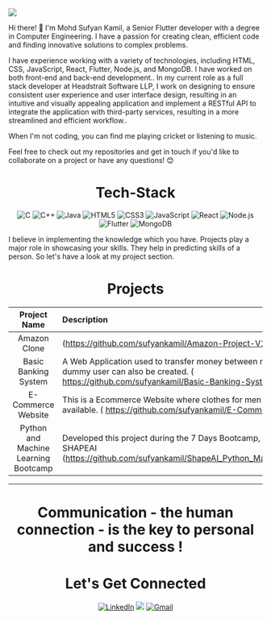 <img src="Web,jpg![Web](https://user-images.githubusercontent.com/66327177/126214087-32ca39e2-658f-4e19-9f1c-8c6c4907b616.jpg)">

Hi there! 👋
I'm Mohd Sufyan Kamil, a Senior Flutter developer with a degree in Computer Engineering. I have a passion for creating clean, efficient code and finding innovative solutions to complex problems.

I have experience working with a variety of technologies, including HTML, CSS, JavaScript, React, Flutter, Node.js, and MongoDB. I have worked on both front-end and back-end development.. In my current role as a full stack developer at Headstrait Software LLP, I work on designing to ensure consistent user experience and user interface design, resulting in an intuitive and visually appealing application and implement a RESTful API to integrate the application with third-party services, resulting in a more streamlined and efficient workflow..

When I'm not coding, you can find me playing cricket or listening to music.

Feel free to check out my repositories and get in touch if you'd like to collaborate on a project or have any questions! 😊

<h1 align="center">Tech-Stack</h1>

 <p align="center">
        <img
          alt="C"
          src="https://img.shields.io/badge/c-%2300599C.svg?&style=for-the-badge&logo=c&logoColor=white"
        />
        <img
          alt="C++"
          src="https://img.shields.io/badge/c++-%2300599C.svg?&style=for-the-badge&logo=c%2B%2B&ogoColor=white"
        />
        <img
          alt="Java"
          src="https://img.shields.io/badge/java-%23ED8B00.svg?&style=for-the-badge&logo=java&logoColor=white"
        />
        <img
          alt="HTML5"
          src="https://img.shields.io/badge/html5-%23E34F26.svg?&style=for-the-badge&logo=html5&logoColor=white"
        />
        <img
          alt="CSS3"
          src="https://img.shields.io/badge/css3-%231572B6.svg?&style=for-the-badge&logo=css3&logoColor=white"
        />
        <img
          alt="JavaScript"
          src="https://img.shields.io/badge/javascript-%23323330.svg?&style=for-the-badge&logo=javascript&logoColor=%23F7DF1E"
        />
        <img
          alt="React"
          src="https://img.shields.io/badge/react-%2320232a.svg?&style=for-the-badge&logo=react&logoColor=%2361DAFB"
        />
        <img
          alt="Node.js"
          src="https://img.shields.io/badge/node.js-%2343853D.svg?&style=for-the-badge&logo=node.js&logoColor=white"
        />
        <img
          alt="Flutter"
          src="https://img.shields.io/badge/flutter-%2302569B.svg?&style=for-the-badge&logo=flutter&logoColor=white"
        />
        <img
          alt="MongoDB"
          src="https://img.shields.io/badge/mongodb-%234ea94b.svg?&style=for-the-badge&logo=mongodb&logoColor=white"
        />
</p>

I believe in implementing the knowledge which you have. Projects play a major role in showcasing your skills. They help in predicting skills of a person. So let's have a look at my project section.

<h1 align="center">Projects</h1>




| Project Name      | Description | 
| :---:        |    :----   |  
| Amazon Clone | (https://github.com/sufyankamil/Amazon-Project-V1) | 
| Basic Banking System | A Web Application used to transfer money between multiple users. A dummy user can also be created. ( https://github.com/sufyankamil/Basic-Banking-System ) | 
| E-Commerce Website | This is a Ecommerce Website where clothes for men and women are available. ( https://github.com/sufyankamil/E-Commerce-Website ) |
| Python and Machine Learning Bootcamp | Developed this project during the 7 Days Bootcamp, conducted by SHAPEAI (https://github.com/sufyankamil/ShapeAI_Python_Machine_Learning) |

<hr>
<h1 align="center">Communication - the human connection - is the key to personal and success !</h1>

<h1 align="center">Let's Get Connected</h1>


<div align="center">

<a  href="https://www.linkedin.com/in/sufyan-k-77a974110" target="_blank"><img alt="LinkedIn" src="https://img.shields.io/badge/linkedin%20-%230077B5.svg?&style=for-the-badge&logo=linkedin&logoColor=white" /></a>
<a href="https://twitter.com/sufyan__kamil?s=08" target="_blank"><img src="https://img.shields.io/badge/twitter-%2300acee.svg?&style=for-the-badge&logo=twitter&logoColor=white&alt=twitter" /></a>
<a href="mailto:sufyankamil15@gmail.com"><img  alt="Gmail" src="https://img.shields.io/badge/Gmail-D14836?style=for-the-badge&logo=gmail&logoColor=white" /><a href="https://www.facebook.com/rohan.kulkarni.2520/" target="_blank">

</div>
